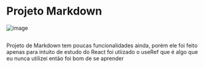 ﻿# Projeto Markdown

![image](https://github.com/DevKayoS/projeto_markdown/assets/157029608/8c64149e-d348-438e-bbde-32c0172b744a)

## 

Projeto de Markdown tem poucas funcionalidades ainda, porém ele foi feito apenas para intuito de estudo do React foi utiizado o useRef que é algo que eu nunca utilizei então foi bom de se aprender
